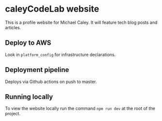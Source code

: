 # caleyCodeLab website

This is a profile website for Michael Caley. It will feature tech blog posts and articles.

## Deploy to AWS

Look in `platform_config` for infrastructure declarations.

## Deployment pipeline

Deploys via Github actions on push to master.

## Running locally

To view the website locally run the command `npm run dev` at the root of the project.